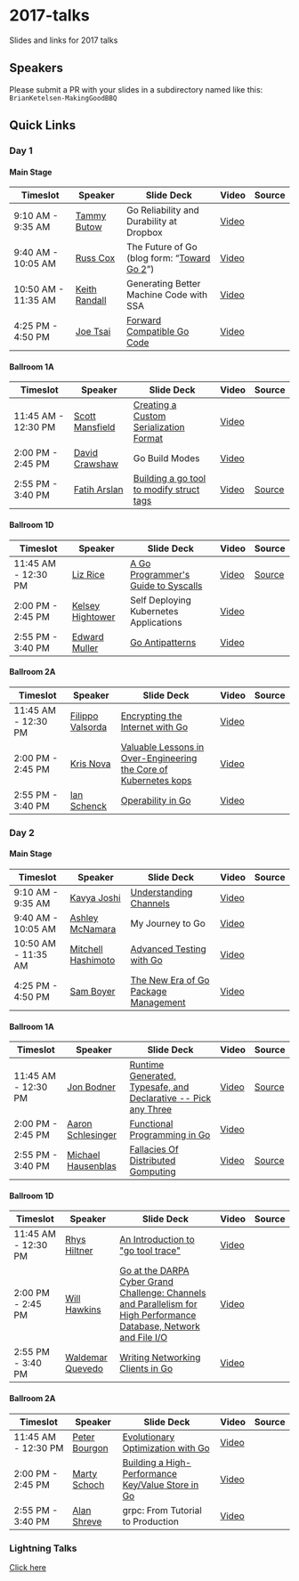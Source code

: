 # 2017-talks
Slides and links for 2017 talks

## Speakers
Please submit a PR with your slides in a subdirectory named like this:
`BrianKetelsen-MakingGoodBBQ`

## Quick Links

### Day 1

#### Main Stage

| Timeslot    | Speaker     | Slide Deck | Video | Source |
| ----------- | ----------- | ---------- | ----- | ------ |
| 9:10 AM - 9:35 AM | [Tammy Butow](https://github.com/tammybutow) | Go Reliability and Durability at Dropbox | [Video](https://www.youtube.com/watch?v=5doOcaMXx08&index=2&list=PL2ntRZ1ySWBdD9bru6IR-_WXUgJqvrtx9)| |
| 9:40 AM - 10:05 AM | [Russ Cox](https://github.com/rsc) | The Future of Go (blog form: “[Toward Go 2](https://blog.golang.org/toward-go2)”) | [Video](https://www.youtube.com/watch?v=0Zbh_vmAKvk&index=4&list=PL2ntRZ1ySWBdD9bru6IR-_WXUgJqvrtx9) | |
| 10:50 AM - 11:35 AM | [Keith Randall](https://github.com/randall77) | Generating Better Machine Code with SSA | [Video](https://www.youtube.com/watch?v=uTMvKVma5ms&index=9&list=PL2ntRZ1ySWBdD9bru6IR-_WXUgJqvrtx9)| |
| 4:25 PM - 4:50 PM | [Joe Tsai](https://github.com/dsnet) | [Forward Compatible Go Code](JoeTsai-ForwardCompatibleGoCode) | [Video](https://www.youtube.com/watch?v=OuT8YYAOOVI&index=3&list=PL2ntRZ1ySWBdD9bru6IR-_WXUgJqvrtx9) | |

#### Ballroom 1A

| Timeslot    | Speaker     | Slide Deck | Video | Source |
| ----------- | ----------- | ---------- | ----- | ------ |
| 11:45 AM - 12:30 PM | [Scott Mansfield](https://github.com/ScottMansfield) | [Creating a Custom Serialization Format](ScottMansfield-CreatingACustomSerializationFormat) | [Video](https://www.youtube.com/watch?v=PdtsV1OOkKc&index=12&list=PL2ntRZ1ySWBdD9bru6IR-_WXUgJqvrtx9) | |
| 2:00 PM - 2:45 PM | [David Crawshaw](https://github.com/crawshaw) | Go Build Modes | [Video](https://www.youtube.com/watch?v=x-LhC-J2Vbk&index=8&list=PL2ntRZ1ySWBdD9bru6IR-_WXUgJqvrtx9) | |
| 2:55 PM - 3:40 PM | [Fatih Arslan](https://github.com/fatih) | [Building a go tool to modify struct tags](FatihArslan-WritingAToolToModifyStructTags) | [Video](https://www.youtube.com/watch?v=bUznDnBboCs&index=5&list=PL2ntRZ1ySWBdD9bru6IR-_WXUgJqvrtx9) | [Source](https://github.com/fatih/gomodifytags) |

#### Ballroom 1D

| Timeslot    | Speaker     | Slide Deck | Video | Source |
| ----------- | ----------- | ---------- | ----- | ------ |
| 11:45 AM - 12:30 PM | [Liz Rice](https://github.com/lizrice) | [A Go Programmer's Guide to Syscalls](LizRice-GoProgrammersGuideToSyscalls) | [Video](https://www.youtube.com/watch?v=01w7viEZzXQ&index=20&list=PL2ntRZ1ySWBdD9bru6IR-_WXUgJqvrtx9) | [Source](https://github.com/lizrice/strace-from-scratch)|
| 2:00 PM - 2:45 PM | [Kelsey Hightower](https://github.com/kelseyhightower) | Self Deploying Kubernetes Applications | [Video](https://www.youtube.com/watch?v=XPC-hFL-4lU&index=24&list=PL2ntRZ1ySWBdD9bru6IR-_WXUgJqvrtx9) | |
| 2:55 PM - 3:40 PM | [Edward Muller](http://icanhazdowntime.org/about/) | [Go Antipatterns](EdwardMuller-GoAntipatterns) | [Video](https://www.youtube.com/watch?v=ltqV6pDKZD8&index=16&list=PL2ntRZ1ySWBdD9bru6IR-_WXUgJqvrtx9) | |

#### Ballroom 2A

| Timeslot    | Speaker     | Slide Deck | Video | Source |
| ----------- | ----------- | ---------- | ----- | ------ |
| 11:45 AM - 12:30 PM | [Filippo Valsorda](https://github.com/FiloSottile) | [Encrypting the Internet with Go](FilippoValsorda-EncryptingTheInternet) | [Video](https://www.youtube.com/watch?v=CB_VfgwPmxQ&list=PL2ntRZ1ySWBdD9bru6IR-_WXUgJqvrtx9&index=7) | |
| 2:00 PM - 2:45 PM | [Kris Nova](https://github.com/kris-nova) | [Valuable Lessons in Over-Engineering the Core of Kubernetes kops](KrisNova-OverEngineeringTheCoreOfKubernetesKops) | [Video](https://www.youtube.com/watch?v=IiYHDDz_7mE&list=PL2ntRZ1ySWBdD9bru6IR-_WXUgJqvrtx9&index=10) | |
| 2:55 PM - 3:40 PM | [Ian Schenck](https://github.com/ianschenck) | [Operability in Go](https://speakerdeck.com/ianschenck/operability-in-go) | [Video](https://www.youtube.com/watch?v=SIl3wi1iWPE&list=PL2ntRZ1ySWBdD9bru6IR-_WXUgJqvrtx9&index=23)| |

### Day 2

#### Main Stage

| Timeslot    | Speaker     | Slide Deck | Video | Source |
| ----------- | ----------- | ---------- | ----- | ------ |
| 9:10 AM - 9:35 AM | [Kavya Joshi](https://github.com/kav-ya) | [Understanding Channels](KavyaJoshi-UnderstandingChannels) | [Video](https://www.youtube.com/watch?v=KBZlN0izeiY&index=6&list=PL2ntRZ1ySWBdD9bru6IR-_WXUgJqvrtx9) | |
| 9:40 AM - 10:05 AM | [Ashley McNamara](https://github.com/ashleymcnamara/) | My Journey to Go | [Video](https://www.youtube.com/watch?v=6sBBTFXOq44&index=14&list=PL2ntRZ1ySWBdD9bru6IR-_WXUgJqvrtx9) | |
| 10:50 AM - 11:35 AM | [Mitchell Hashimoto](https://github.com/mitchellh) | [Advanced Testing with Go](https://speakerdeck.com/mitchellh/advanced-testing-with-go) | [Video](https://www.youtube.com/watch?v=8hQG7QlcLBk&list=PL2ntRZ1ySWBdD9bru6IR-_WXUgJqvrtx9&index=13) | |
| 4:25 PM - 4:50 PM | [Sam Boyer](https://github.com/sdboyer) | [The New Era of Go Package Management](samboyer-TheNewEraOfGoPackageManagement) | [Video](https://www.youtube.com/watch?v=5LtMb090AZI&list=PL2ntRZ1ySWBdD9bru6IR-_WXUgJqvrtx9&index=18) | |

#### Ballroom 1A

| Timeslot    | Speaker     | Slide Deck | Video | Source |
| ----------- | ----------- | ---------- | ----- | ------ |
| 11:45 AM - 12:30 PM |[Jon Bodner](https://github.com/jonbodner) | [Runtime Generated, Typesafe, and Declarative -- Pick any Three](JonBodner-ProteusTypeSafeDeclarativeRuntimeGenerated) | [Video](https://www.youtube.com/watch?v=hz6d7rzqJ6Q&list=PL2ntRZ1ySWBdD9bru6IR-_WXUgJqvrtx9&index=17) | [Source](https://github.com/jonbodner/proteus-talk) |
| 2:00 PM - 2:45 PM | [Aaron Schlesinger](https://github.com/arschles) | [Functional Programming in Go](AaronSchlesinger-FunctionalProgrammingInGo) | [Video](https://www.youtube.com/watch?v=c8Fwb4KbVJM&list=PL2ntRZ1ySWBdD9bru6IR-_WXUgJqvrtx9&index=11) | |
| 2:55 PM - 3:40 PM | [Michael Hausenblas](https://github.com/mhausenblas) | [Fallacies Of Distributed Gomputing](MichaelHausenblas-FallaciesOfDistributedGomputing) | [Video](https://www.youtube.com/watch?v=PXdao4VxQMQ&list=PL2ntRZ1ySWBdD9bru6IR-_WXUgJqvrtx9&index=15) | [Source](https://github.com/mhausenblas/fallacies-of-distributed-gomputing) |

#### Ballroom 1D

| Timeslot    | Speaker     | Slide Deck | Video | Source |
| ----------- | ----------- | ---------- | ----- | ------ |
| 11:45 AM - 12:30 PM | [Rhys Hiltner](https://github.com/rhysh) | [An Introduction to "go tool trace"](RhysHiltner-AnIntroductionToGoToolTrace) | [Video](https://www.youtube.com/watch?v=V74JnrGTwKA&list=PL2ntRZ1ySWBdD9bru6IR-_WXUgJqvrtx9&index=22)| |
| 2:00 PM - 2:45 PM | [Will Hawkins](https://github.com/whh8b) | [Go at the DARPA Cyber Grand Challenge: Channels and Parallelism for High Performance Database, Network and File I/O](WillHawkins-GoAtTheCGC) | [Video](https://www.youtube.com/watch?v=lD0Qx7ZB_MU&list=PL2ntRZ1ySWBdD9bru6IR-_WXUgJqvrtx9&index=26) | |
| 2:55 PM - 3:40 PM | [Waldemar Quevedo](https://github.com/wallyqs) | [Writing Networking Clients in Go](WaldemarQuevedo-NetworkingClientsInGoTheNATSClient) | [Video](https://www.youtube.com/watch?v=QoetRI2KHvc&index=25&list=PL2ntRZ1ySWBdD9bru6IR-_WXUgJqvrtx9) | |

#### Ballroom 2A

| Timeslot    | Speaker     | Slide Deck | Video | Source |
| ----------- | ----------- | ---------- | ----- | ------ |
| 11:45 AM - 12:30 PM | [Peter Bourgon](https://github.com/peterbourgon) | [Evolutionary Optimization with Go](PeterBourgon-EvolutionaryOptimization) | [Video](https://www.youtube.com/watch?v=ha8gdZ27wMo&list=PL2ntRZ1ySWBdD9bru6IR-_WXUgJqvrtx9&index=1)| |
| 2:00 PM - 2:45 PM | [Marty Schoch](https://github.com/mschoch) | [Building a High-Performance Key/Value Store in Go](MartySchoch-BuildingAHighPerformanceKeyValueStoreInGo) | [Video](https://www.youtube.com/watch?v=ttebJcN5bgQ&list=PL2ntRZ1ySWBdD9bru6IR-_WXUgJqvrtx9&index=19)| |
| 2:55 PM - 3:40 PM | [Alan Shreve](https://github.com/inconshreveable) | grpc: From Tutorial to Production | [Video](https://www.youtube.com/watch?v=7FZ6ZyzGex0&list=PL2ntRZ1ySWBdD9bru6IR-_WXUgJqvrtx9&index=21) | |

### Lightning Talks

[Click here](lightningtalks/README.md)
